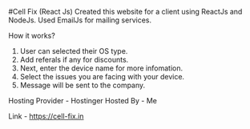 #Cell Fix (React Js)
Created this website for a client using ReactJs and NodeJs.
Used EmailJs for mailing services.

How it works?
1. User can selected their OS type.
2. Add referals if any for discounts.
3. Next, enter the device name for more infomation.
4. Select the issues you are facing with your device.
5. Message will be sent to the company.

Hosting Provider - Hostinger
Hosted By - Me

Link - https://cell-fix.in

